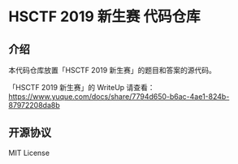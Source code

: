 # HSCTF 2019 新生赛 代码仓库

## 介绍

本代码仓库放置「HSCTF 2019 新生赛」的题目和答案的源代码。

「HSCTF 2019 新生赛」的 WriteUp 请查看：https://www.yuque.com/docs/share/7794d650-b6ac-4ae1-824b-87972208da8b

## 开源协议

MIT License
